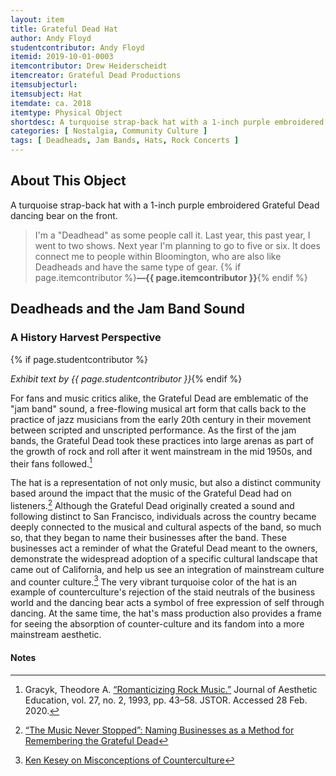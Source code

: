 ```yaml
---
layout: item
title: Grateful Dead Hat
author: Andy Floyd
studentcontributor: Andy Floyd
itemid: 2019-10-01-0003
itemcontributor: Drew Heiderscheidt
itemcreator: Grateful Dead Productions
itemsubjecturl: 
itemsubject: Hat
itemdate: ca. 2018
itemtype: Physical Object
shortdesc: A turquoise strap-back hat with a 1-inch purple embroidered Grateful Dead dancing bear on the front.
categories: [ Nostalgia, Community Culture ]
tags: [ Deadheads, Jam Bands, Hats, Rock Concerts ]
---
```


## About This Object

A turquoise strap-back hat with a 1-inch purple embroidered Grateful Dead dancing bear on the front.

>I'm a "Deadhead" as some people call it. Last year, this past year, I went to two shows. Next year I'm planning to go to five or six. It does connect me to people within Bloomington, who are also like Deadheads and have the same type of gear. {% if page.itemcontributor %}**—{{ page.itemcontributor }}**{% endif %}

## Deadheads and the Jam Band Sound
### A History Harvest Perspective
{% if page.studentcontributor %}

*Exhibit text by {{ page.studentcontributor }}*{% endif %}

For fans and music critics alike, the Grateful Dead are emblematic of the "jam band" sound, a free-flowing musical art form that calls back to the practice of jazz musicians from the early 20th century in their movement between scripted and unscripted performance. As the first of the jam bands, the Grateful Dead took these practices into large arenas as part of the growth of rock and roll after it went mainstream in the mid 1950s, and their fans followed.[^1]

The hat is a representation of not only music, but also a distinct community based around the impact that the music of the Grateful Dead had on listeners.[^2] Although the Grateful Dead originally created a sound and following distinct to San Francisco, individuals across the country became deeply connected to the musical and cultural aspects of the band, so much so, that they began to name their businesses after the band. These businesses act a reminder of what the Grateful Dead meant to the owners, demonstrate the widespread adoption of a specific cultural landscape that came out of California, and help us see an integration of mainstream culture and counter culture.[^3] The very vibrant turquoise color of the hat is an example of counterculture's rejection of the staid neutrals of the business world and the dancing bear acts a symbol of free expression of self through dancing. At the same time, the hat's mass production also provides a frame for seeing the absorption of counter-culture and its fandom into a more mainstream aesthetic.


#### Notes

[^1]: Gracyk, Theodore A. [“Romanticizing Rock Music.”](https://www.jstor.org/stable/3333411) Journal of Aesthetic Education, vol. 27, no. 2, 1993, pp. 43–58. JSTOR. Accessed 28 Feb. 2020.
[^2]: [“The Music Never Stopped”: Naming Businesses as a Method for Remembering the Grateful Dead](https://www.researchgate.net/publication/312047097_The_music_never_stopped_naming_businesses_as_a_method_for_remembering_the_Grateful_Dead)
[^3]: [Ken Kesey on Misconceptions of Counterculture](https://www.npr.org/templates/transcript/transcript.php?storyId=139259106)
